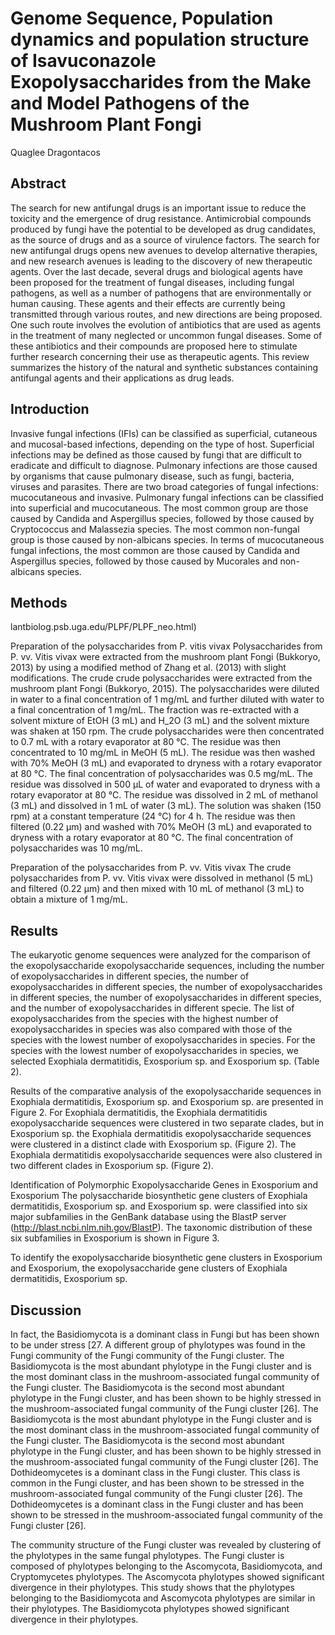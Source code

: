 # Genome Sequence, Population dynamics and population structure of Isavuconazole Exopolysaccharides from the Make and Model Pathogens of the Mushroom Plant Fongi
Quaglee Dragontacos


## Abstract
The search for new antifungal drugs is an important issue to reduce the toxicity and the emergence of drug resistance. Antimicrobial compounds produced by fungi have the potential to be developed as drug candidates, as the source of drugs and as a source of virulence factors. The search for new antifungal drugs opens new avenues to develop alternative therapies, and new research avenues is leading to the discovery of new therapeutic agents. Over the last decade, several drugs and biological agents have been proposed for the treatment of fungal diseases, including fungal pathogens, as well as a number of pathogens that are environmentally or human causing. These agents and their effects are currently being transmitted through various routes, and new directions are being proposed. One such route involves the evolution of antibiotics that are used as agents in the treatment of many neglected or uncommon fungal diseases. Some of these antibiotics and their compounds are proposed here to stimulate further research concerning their use as therapeutic agents. This review summarizes the history of the natural and synthetic substances containing antifungal agents and their applications as drug leads.


## Introduction
Invasive fungal infections (IFIs) can be classified as superficial, cutaneous and mucosal-based infections, depending on the type of host. Superficial infections may be defined as those caused by fungi that are difficult to eradicate and difficult to diagnose. Pulmonary infections are those caused by organisms that cause pulmonary disease, such as fungi, bacteria, viruses and parasites. There are two broad categories of fungal infections: mucocutaneous and invasive. Pulmonary fungal infections can be classified into superficial and mucocutaneous. The most common group are those caused by Candida and Aspergillus species, followed by those caused by Cryptococcus and Malassezia species. The most common non-fungal group is those caused by non-albicans species. In terms of mucocutaneous fungal infections, the most common are those caused by Candida and Aspergillus species, followed by those caused by Mucorales and non-albicans species.


## Methods
lantbiolog.psb.uga.edu/PLPF/PLPF_neo.html)

Preparation of the polysaccharides from P. vitis vivax
Polysaccharides from P. vv. Vitis vivax were extracted from the mushroom plant Fongi (Bukkoryo, 2013) by using a modified method of Zhang et al. (2013) with slight modifications. The crude crude polysaccharides were extracted from the mushroom plant Fongi (Bukkoryo, 2015). The polysaccharides were diluted in water to a final concentration of 1 mg/mL and further diluted with water to a final concentration of 1 mg/mL. The fraction was re-extracted with a solvent mixture of EtOH (3 mL) and H_2O (3 mL) and the solvent mixture was shaken at 150 rpm. The crude polysaccharides were then concentrated to 0.7 mL with a rotary evaporator at 80 °C. The residue was then concentrated to 10 mg/mL in MeOH (5 mL). The residue was then washed with 70% MeOH (3 mL) and evaporated to dryness with a rotary evaporator at 80 °C. The final concentration of polysaccharides was 0.5 mg/mL. The residue was dissolved in 500 µL of water and evaporated to dryness with a rotary evaporator at 80 °C. The residue was dissolved in 2 mL of methanol (3 mL) and dissolved in 1 mL of water (3 mL). The solution was shaken (150 rpm) at a constant temperature (24 °C) for 4 h. The residue was then filtered (0.22 µm) and washed with 70% MeOH (3 mL) and evaporated to dryness with a rotary evaporator at 80 °C. The final concentration of polysaccharides was 10 mg/mL.

Preparation of the polysaccharides from P. vv. Vitis vivax
The crude polysaccharides from P. vv. Vitis vivax were dissolved in methanol (5 mL) and filtered (0.22 µm) and then mixed with 10 mL of methanol (3 mL) to obtain a mixture of 1 mg/mL.


## Results

The eukaryotic genome sequences were analyzed for the comparison of the exopolysaccharide exopolysaccharide sequences, including the number of exopolysaccharides in different species, the number of exopolysaccharides in different species, the number of exopolysaccharides in different species, the number of exopolysaccharides in different species, and the number of exopolysaccharides in different specie. The list of exopolysaccharides from the species with the highest number of exopolysaccharides in species was also compared with those of the species with the lowest number of exopolysaccharides in species. For the species with the lowest number of exopolysaccharides in species, we selected Exophiala dermatitidis, Exosporium sp. and Exosporium sp. (Table 2).

Results of the comparative analysis of the exopolysaccharide sequences in Exophiala dermatitidis, Exosporium sp. and Exosporium sp. are presented in Figure 2. For Exophiala dermatitidis, the Exophiala dermatitidis exopolysaccharide sequences were clustered in two separate clades, but in Exosporium sp. the Exophiala dermatitidis exopolysaccharide sequences were clustered in a distinct clade with Exosporium sp. (Figure 2). The Exophiala dermatitidis exopolysaccharide sequences were also clustered in two different clades in Exosporium sp. (Figure 2).

Identification of Polymorphic Exopolysaccharide Genes in Exosporium and Exosporium
The polysaccharide biosynthetic gene clusters of Exophiala dermatitidis, Exosporium sp. and Exosporium sp. were classified into six major subfamilies in the GenBank database using the BlastP server (http://blast.ncbi.nlm.nih.gov/BlastP). The taxonomic distribution of these six subfamilies in Exosporium is shown in Figure 3.

To identify the exopolysaccharide biosynthetic gene clusters in Exosporium and Exosporium, the exopolysaccharide gene clusters of Exophiala dermatitidis, Exosporium sp.


## Discussion
In fact, the Basidiomycota is a dominant class in Fungi but has been shown to be under stress [27. A different group of phylotypes was found in the Fungi community of the Fungi community of the Fungi cluster. The Basidiomycota is the most abundant phylotype in the Fungi cluster and is the most dominant class in the mushroom-associated fungal community of the Fungi cluster. The Basidiomycota is the second most abundant phylotype in the Fungi cluster, and has been shown to be highly stressed in the mushroom-associated fungal community of the Fungi cluster [26]. The Basidiomycota is the most abundant phylotype in the Fungi cluster and is the most dominant class in the mushroom-associated fungal community of the Fungi cluster. The Basidiomycota is the second most abundant phylotype in the Fungi cluster, and has been shown to be highly stressed in the mushroom-associated fungal community of the Fungi cluster [26]. The Dothideomycetes is a dominant class in the Fungi cluster. This class is common in the Fungi cluster, and has been shown to be stressed in the mushroom-associated fungal community of the Fungi cluster [26]. The Dothideomycetes is a dominant class in the Fungi cluster and has been shown to be stressed in the mushroom-associated fungal community of the Fungi cluster [26].

The community structure of the Fungi cluster was revealed by clustering of the phylotypes in the same fungal phylotypes. The Fungi cluster is composed of phylotypes belonging to the Ascomycota, Basidiomycota, and Cryptomycetes phylotypes. The Ascomycota phylotypes showed significant divergence in their phylotypes. This study shows that the phylotypes belonging to the Basidiomycota and Ascomycota phylotypes are similar in their phylotypes. The Basidiomycota phylotypes showed significant divergence in their phylotypes.

